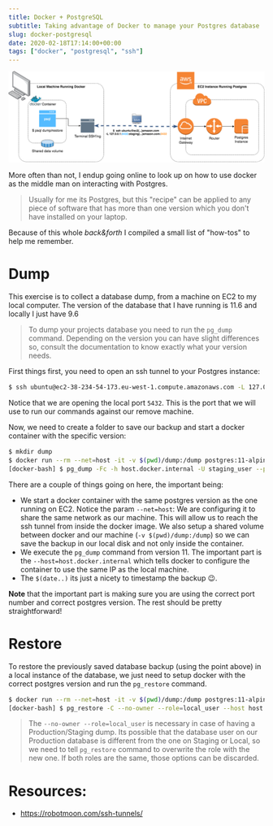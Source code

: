 ```yaml
---
title: Docker + PostgreSQL
subtitle: Taking advantage of Docker to manage your Postgres database
slug: docker-postgresql
date: 2020-02-18T17:14:00+00:00
tags: ["docker", "postgresql", "ssh"]
---
```



![Docker SSH Tunnel to AWS EC2 Instance](docker+postgres.png)

More often than not, I endup going online to look up on how to use docker as the middle man on interacting with Postgres.
> Usually for me its Postgres, but this "recipe" can be applied to any piece of software that has more than one version which you don't have installed on your laptop.

Because of this whole _back&forth_ I compiled a small list of "how-tos" to help me remember.

# Dump

This exercise is to collect a database dump, from a machine on EC2 to my local computer. The version of the database that I have running is 11.6 and locally I just have 9.6

> To dump your projects database you need to run the ```pg_dump``` command. Depending on the version you can have slight differences so, consult the documentation to know exactly what your version needs.

First things first, you need to open an ssh tunnel to your Postgres instance:

```bash
$ ssh ubuntu@ec2-38-234-54-173.eu-west-1.compute.amazonaws.com -L 127.0.0.1:5432:staging.iisdj13.eu-west-1.rds.amazonaws.com:5432
```

Notice that we are opening the local port `5432`. This is the port that we will use to run our commands against our remove machine.

Now, we need to create a folder to save our backup and start a docker container with the specific version:

```bash
$ mkdir dump
$ docker run --rm --net=host -it -v $(pwd)/dump:/dump postgres:11-alpine /bin/bash
[docker-bash] $ pg_dump -Fc -h host.docker.internal -U staging_user --port 5432 --dbname staging_db > dump/staging_db_$(date +%Y-%m-%d).dump
```

There are a couple of things going on here, the important being:
* We start a docker container with the same postgres version as the one running on EC2. Notice the param `--net=host`: We are configuring it to share the same network as our machine. This will allow us to reach the ssh tunnel from inside the docker image. We also setup a shared volume between docker and our machine (`-v $(pwd)/dump:/dump`) so we can save the backup in our local disk and not only inside the container.
* We execute the `pg_dump` command from version 11. The important part is the `--host=host.docker.internal` which tells docker to configure the container to use the same IP as the local machine.
* The `$(date..)` its just a nicety to timestamp the backup 😉.


**Note** that the important part is making sure you are using the correct port number and correct postgres version. The rest should be pretty straightforward!

# Restore

To restore the previously saved database backup (using the point above) in a local instance of the database, we just need to setup docker with the correct postgres version and run the `pg_restore` command.


```bash
$ docker run --rm --net=host -it -v $(pwd)/dump:/dump postgres:11-alpine /bin/bash
[docker-bash] $ pg_restore -C --no-owner --role=local_user --host host.docker.internal --port 5432 --dbname local_db -U local_user staging_db_2020-02-21.dump
```

> The ```--no-owner --role=local_user``` is necessary in case of having a Production/Staging dump.
> Its possible that the database user on our Production database is different from the one on Staging or Local, so we need to tell `pg_restore` command to overwrite the role with the new one. If both roles are the same, those options can be discarded.


# Resources:

* https://robotmoon.com/ssh-tunnels/
